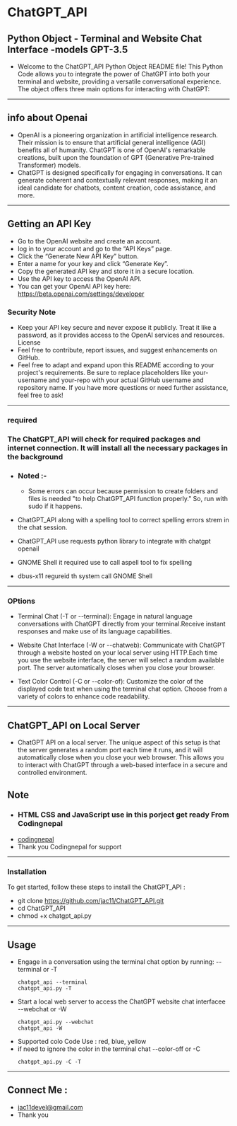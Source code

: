 # ChatGPT_API 
## Python Object - Terminal and Website Chat Interface -models GPT-3.5

*  Welcome to the ChatGPT_API Python Object README file! This Python Code  allows you to integrate the power of ChatGPT into both your terminal and website, providing a versatile conversational experience. The object offers three main options for interacting with ChatGPT:
 
-------------------------------------------------------------------------------------------------------------
## info about Openai
  * OpenAI is a pioneering organization in artificial intelligence research. Their mission is to ensure that artificial general intelligence (AGI) benefits all of humanity. ChatGPT is one of OpenAI's            remarkable creations, built upon the foundation of GPT (Generative Pre-trained Transformer) models.
  * ChatGPT is designed specifically for engaging in conversations. It can generate coherent and contextually relevant responses, making it an ideal candidate for chatbots, content creation, code assistance,    and more.
-----------------------------------------------------------------------------------------------------------------------
## Getting an API Key
*  Go to the OpenAI website and create an account.
*  log in to your account and go to the “API Keys” page.
*   Click the “Generate New API Key” button.
*   Enter a name for your key and click “Generate Key”.
*   Copy the generated API key and store it in a secure location.
*  Use the API key to access the OpenAI API.
*  You can get your OpenAI API key here: https://beta.openai.com/settings/developer
  ### Security Note
   * Keep your API key secure and never expose it publicly. Treat it like a password, as it provides access to the OpenAI services and resources.
    License
  * Feel free to contribute, report issues, and suggest enhancements on GitHub.
  * Feel free to adapt and expand upon this README according to your project's requirements. Be sure to replace placeholders like your-username and your-repo with your actual GitHub username and repository       name. If you have more questions or need further assistance, feel free to ask!
--------------------------------------------------------------------------------------------------------------------------
### required
### The ChatGPT_API will check for required packages and internet connection. It will install all the necessary packages in the background
  * ### Noted :-
    * Some errors can occur because permission to create folders and files is needed "to help ChatGPT_API function properly." So, run with sudo if it happens.   

*  ChatGPT_API along with a spelling tool to correct spelling errors strem in the chat session.
*  ChatGPT_API use requests python library to integrate with chatgpt openail
*  GNOME Shell  it required use to call aspell tool to fix spelling
*  dbus-x11 regureid th system call GNOME Shell
  
--------------------------------------------------------------------------------------------------------------------------
### OPtions
  * Terminal Chat (-T or --terminal): Engage in natural language conversations with ChatGPT directly from your terminal.Receive instant responses and make use of its language capabilities.

 * Website Chat Interface (-W or --chatweb): Communicate with ChatGPT through a website hosted on your local server using HTTP.Each time you use the website interface, the server will select a random available port. The server automatically closes when you close your browser.

 * Text Color Control (-C or --color-of): Customize the color of the displayed code text when using the terminal chat option. Choose from a variety of colors to enhance code readability.
---------------------------------------------------------------------------------------------------
## ChatGPT_API on Local Server 
* ChatGPT API on a local server. The unique aspect of this setup is that the server generates a random port each time it runs, and it will automatically close when you close your web browser. This allows you to interact with ChatGPT through a web-based interface in a secure and controlled environment.
## Note
* ### HTML CSS and JavaScript use in this porject get ready From Codingnepal
* [codingnepal](https://www.codingnepalweb.com/create-chatgpt-clone-html-css-javascript/)
* Thank you Codingnepal for support
----------------------------------------------------------------------------------------------
### Installation

To get started, follow these steps to install the ChatGPT_API :

 * git clone https://github.com/jac11/ChatGPT_API.git
 * cd ChatGPT_API
 * chmod +x chatgpt_api.py
 ------------------------------------------------------------------------------------------------------  
## Usage
* Engage in a conversation using the terminal chat option by running: --terminal or -T
  ```
  chatgpt_api --terminal
  chatgpt_api.py -T 
  ```
 * Start a local web server to access the ChatGPT website chat interfacee --webchat or -W
   ```
   chatgpt_api.py --webchat
   chatgpt_api -W
    ``` 
 * Supported colo Code Use : red, blue, yellow
 * if need to  ignore the color in the terminal chat   --color-off or -C
   ```
   chatgpt_api.py -C -T 
   ```
 
------------------------------------------------------------------------------------------------------------------------

## Connect Me :
* jac11devel@gmail.com
* Thank you 
  

